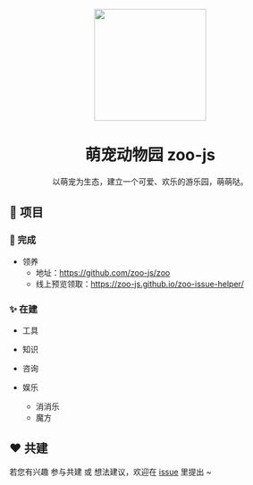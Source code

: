 <p align="center">
  <img width="200" src="https://avatars1.githubusercontent.com/u/70757173?s=200&v=4">
</p>

<h1 align="center">萌宠动物园 zoo-js</h1>

<div align="center">
  以萌宠为生态，建立一个可爱、欢乐的游乐园，萌萌哒。
</div>

## 🍭 项目
### 💖 完成
- 领养
  - 地址：https://github.com/zoo-js/zoo
  - 线上预览领取：https://zoo-js.github.io/zoo-issue-helper/

### ✨ 在建

- 工具

- 知识

- 咨询

- 娱乐
  - 消消乐
  - 魔方

## ❤️ 共建

若您有兴趣 参与共建 或 想法建议，欢迎在 [issue](https://github.com/zoo-js/welcome/issues) 里提出 ~
